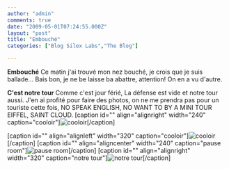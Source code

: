```yaml
---
author: "admin"
comments: true
date: "2009-05-01T07:24:55.000Z"
layout: "post"
title: "Embouché"
categories: ["Blog Silex Labs","The Blog"]

---
```

**Embouché**
Ce matin j'ai trouvé mon nez bouché, je crois que je suis ballade...
Bais bon, je ne be laisse ba abattre, attention! On en a vu d'autre.

**C'est notre tour**
Comme c'est jour férié, La défense est vide et notre tour aussi. J'en ai profité pour faire des photos, on ne me prendra pas pour un touriste cette fois, NO SPEAK ENGLISH, NO WANT TO BY A MINI TOUR EIFFEL, SAINT CLOUD.
[caption id="" align="alignright" width="240" caption="cooloir"]![cooloir](http://img82.imageshack.us/img82/7836/91750476.jpg)[/caption]

[caption id="" align="alignleft" width="320" caption="cooloir"]![cooloir](http://img376.imageshack.us/img376/1318/34757147.jpg)[/caption]
[caption id="" align="aligncenter" width="240" caption="pause room"]![pause room](http://img383.imageshack.us/img383/9387/67184933.jpg)[/caption]
[caption id="" align="alignright" width="320" caption="notre tour"]![notre tour](http://img126.imageshack.us/img126/6694/19457287.jpg)[/caption]


